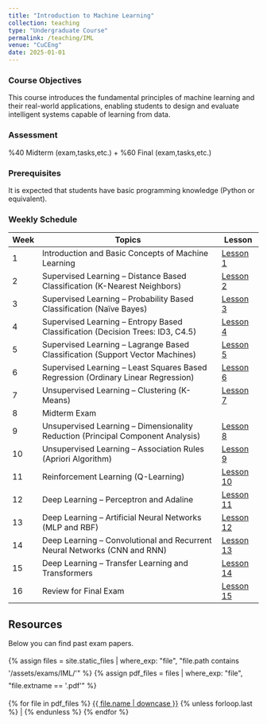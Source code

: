 ```yaml
---
title: "Introduction to Machine Learning"
collection: teaching
type: "Undergraduate Course"
permalink: /teaching/IML
venue: "CuCEng"
date: 2025-01-01
---
```


### Course Objectives
This course introduces the fundamental principles of machine learning and their real-world applications, enabling students to design and evaluate intelligent systems capable of learning from data.

### Assessment
%40 Midterm (exam,tasks,etc.) + %60 Final (exam,tasks,etc.)

### Prerequisites
It is expected that students have basic programming knowledge (Python or equivalent).

### Weekly Schedule

| Week | Topics | Lesson |
|------|---------|--------|
| 1 | Introduction and Basic Concepts of Machine Learning | [Lesson 1](https://youtube.com/watch?v=example1) |
| 2 | Supervised Learning – Distance Based Classification (K-Nearest Neighbors) | [Lesson 2](https://youtube.com/watch?v=example2) |
| 3 | Supervised Learning – Probability Based Classification (Naïve Bayes) | [Lesson 3](https://youtube.com/watch?v=example3) |
| 4 | Supervised Learning – Entropy Based Classification (Decision Trees: ID3, C4.5) | [Lesson 4](https://youtube.com/watch?v=example4) |
| 5 | Supervised Learning – Lagrange Based Classification (Support Vector Machines) | [Lesson 5](https://youtube.com/watch?v=example5) |
| 6 | Supervised Learning – Least Squares Based Regression (Ordinary Linear Regression) | [Lesson 6](https://youtube.com/watch?v=example6) |
| 7 | Unsupervised Learning – Clustering (K-Means) | [Lesson 7](https://youtube.com/watch?v=example7) |
| 8 | Midterm Exam |  |
| 9 | Unsupervised Learning – Dimensionality Reduction (Principal Component Analysis) | [Lesson 8](https://youtube.com/watch?v=example8) |
| 10 | Unsupervised Learning – Association Rules (Apriori Algorithm) | [Lesson 9](https://youtube.com/watch?v=example9) |
| 11 | Reinforcement Learning (Q-Learning) | [Lesson 10](https://youtube.com/watch?v=example10) |
| 12 | Deep Learning – Perceptron and Adaline | [Lesson 11](https://youtube.com/watch?v=example11) |
| 13 | Deep Learning – Artificial Neural Networks (MLP and RBF) | [Lesson 12](https://youtube.com/watch?v=example12) |
| 14 | Deep Learning – Convolutional and Recurrent Neural Networks (CNN and RNN) | [Lesson 13](https://youtube.com/watch?v=example13) |
| 15 | Deep Learning – Transfer Learning and Transformers | [Lesson 14](https://youtube.com/watch?v=example14) |
| 16 | Review for Final Exam | [Lesson 15](https://youtube.com/watch?v=example15) |

## Resources
Below you can find past exam papers.
<p style="line-height: 1.8;">
  {% assign files = site.static_files | where_exp: "file", "file.path contains '/assets/exams/IML/'" %}
  {% assign pdf_files = files | where_exp: "file", "file.extname == '.pdf'" %}

  {% for file in pdf_files %}
    <a href="{{ file.path | relative_url }}">{{ file.name | downcase }}</a>
    {% unless forloop.last %} | {% endunless %}
  {% endfor %}
</p>
